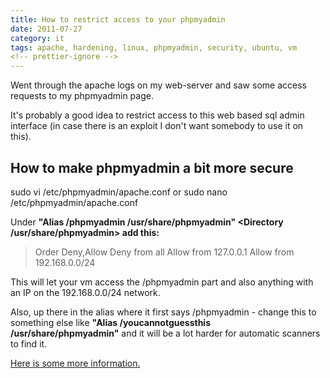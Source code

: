 ```yaml
---
title: How to restrict access to your phpmyadmin
date: 2011-07-27
category: it
tags: apache, hardening, linux, phpmyadmin, security, ubuntu, vm
<!-- prettier-ignore -->
---
```


Went through the apache logs on my web-server and saw some access requests to my phpmyadmin page.

It's probably a good idea to restrict access to this web based sql admin
interface (in case there is an exploit I don't want somebody to use it on this).

## How to make phpmyadmin a bit more secure

sudo vi /etc/phpmyadmin/apache.conf or sudo nano /etc/phpmyadmin/apache.conf

Under **"Alias /phpmyadmin /usr/share/phpmyadmin" <Directory
/usr/share/phpmyadmin> add this:**

> Order Deny,Allow Deny from all Allow from 127.0.0.1 Allow from 192.168.0.0/24

This will let your vm access the /phpmyadmin part and also anything with an IP
on the 192.168.0.0/24 network.

Also, up there in the alias where it first says /phpmyadmin - change this to
something else like **"Alias /youcannotguessthis /usr/share/phpmyadmin"** and it
will be a lot harder for automatic scanners to find it.

[Here is some more information.](http://httpd.apache.org/docs/2.2/howto/access.html "on apache.org")

